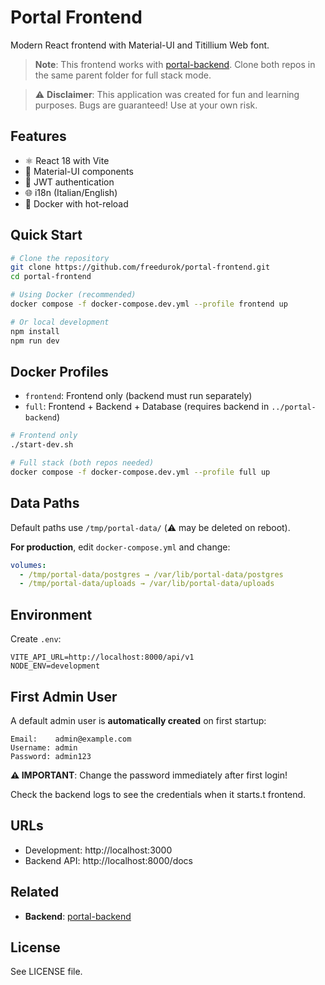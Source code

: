 # Portal Frontend

Modern React frontend with Material-UI and Titillium Web font.

> **Note**: This frontend works with [portal-backend](https://github.com/freedurok/portal-backend). Clone both repos in the same parent folder for full stack mode.

> ⚠️ **Disclaimer**: This application was created for fun and learning purposes. Bugs are guaranteed! Use at your own risk.

## Features

- ⚛️ React 18 with Vite
- 🎨 Material-UI components
- 🔐 JWT authentication
- 🌐 i18n (Italian/English)
- 🐳 Docker with hot-reload

## Quick Start

```bash
# Clone the repository
git clone https://github.com/freedurok/portal-frontend.git
cd portal-frontend

# Using Docker (recommended)
docker compose -f docker-compose.dev.yml --profile frontend up

# Or local development
npm install
npm run dev
```

## Docker Profiles

- `frontend`: Frontend only (backend must run separately)
- `full`: Frontend + Backend + Database (requires backend in `../portal-backend`)

```bash
# Frontend only
./start-dev.sh

# Full stack (both repos needed)
docker compose -f docker-compose.dev.yml --profile full up
```

## Data Paths

Default paths use `/tmp/portal-data/` (⚠️ may be deleted on reboot).

**For production**, edit `docker-compose.yml` and change:
```yaml
volumes:
  - /tmp/portal-data/postgres → /var/lib/portal-data/postgres
  - /tmp/portal-data/uploads → /var/lib/portal-data/uploads
```

## Environment

Create `.env`:
```env
VITE_API_URL=http://localhost:8000/api/v1
NODE_ENV=development
```

## First Admin User

A default admin user is **automatically created** on first startup:

```
Email:    admin@example.com
Username: admin
Password: admin123
```

**⚠️ IMPORTANT**: Change the password immediately after first login!

Check the backend logs to see the credentials when it starts.t frontend.

## URLs

- Development: http://localhost:3000
- Backend API: http://localhost:8000/docs

## Related

- **Backend**: [portal-backend](https://github.com/freedurok/portal-backend)

## License

See LICENSE file.

